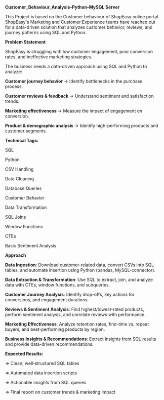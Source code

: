 **Customer_Behaviour_Analysis-Python-MySQL Server** 

This Project is based on the Customer behaviour of ShopEasy online portal. ShopEasy's Marketing and Customer Experience teams have reached out for a data-driven solution that analyzes customer behavior, reviews, and journey patterns using SQL and Python.

**Problem Statement**

ShopEasy is struggling with low customer engagement, poor conversion rates, and ineffective marketing strategies. 

The business needs a data-driven approach using SQL and Python to analyze:

**Customer journey behavior** → Identify bottlenecks in the purchase process.

**Customer reviews & feedback** → Understand sentiment and satisfaction trends.

**Marketing effectiveness** → Measure the impact of engagement on conversion.

**Product & demographic analysis** → Identify high-performing products and customer segments.

**Technical Tags:**

SQL 

Python

CSV Handling

Data Cleaning

Database Queries

Customer Behavior

Data Transformation 

SQL Joins

Window Functions

CTEs

Basic Sentiment Analysis

**Approach**

**Data Ingestion**: Download customer-related data, convert CSVs into SQL tables, and automate insertion using Python (pandas, MySQL-connector).

**Data Extraction & Transformation**: Use SQL to extract, join, and analyze data with CTEs, window functions, and subqueries.

**Customer Journey Analysis**: Identify drop-offs, key actions for conversions, and engagement durations.

**Reviews & Sentiment Analysis**: Find highest/lowest-rated products, perform sentiment analysis, and correlate reviews with performance.

**Marketing Effectiveness**: Analyze retention rates, first-time vs. repeat buyers, and best-performing products by region.

**Business Insights & Recommendations**: Extract insights from SQL results and provide data-driven recommendations.

**Expected Results:**

=> Clean, well-structured SQL tables
 
=> Automated data insertion scripts
 
=> Actionable insights from SQL queries
 
=> Final report on customer trends & marketing impact


